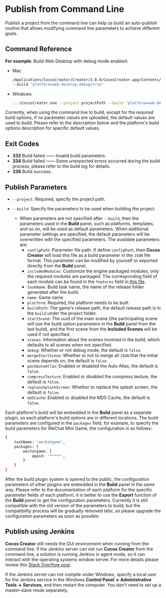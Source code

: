 # Publish from Command Line

Publish a project from the command line can help us build an auto-publish routine that allows modifying command line parameters to achieve different goals.

## Command Reference

**For example**: Build Web Desktop with debug mode enabled:

- Mac

  ```bash
  /Applications/CocosCreator/Creator/3.0.0/CocosCreator.app/Contents/MacOS/CocosCreator --project projectPath
  --build "platform=web-desktop;debug=true"
  ```

- Windows

  ```bash
  ...\CocosCreator.exe --project projectPath --build "platform=web-desktop;debug=true"
  ```

Currently, when using the command line to build, except for the required build options, if no parameter values are uploaded, the default values are used to build. Please refer to the description below and the platform's build options description for specific default values.

## Exit Codes

- **332** Build failed —— Invalid build parameters.
- **334** Build failed —— Some unexpected errors occurred during the build process, please refer to the build log for details.
- **336** Build success.

## Publish Parameters

- `--project`: Required, specify the project path.

- `--build`: Specify the parameters to be used when building the project.

  - When parameters are not specified after `--build`, then the parameters used in the **Build** panel, such as platforms, templates, and so on, will be used as default parameters. When additional parameter settings are specified, the default parameters will be overwritten with the specified parameters. The available parameters are:
    - `configPath`: Parameter file path. If define `configPath`, then __Cocos Creator__ will load this file as a build parameter in the `JSON` file format. This parameter can be modified by yourself or exported directly from the **Build** panel.
    - `includedModules`: Customize the engine packaged modules, only the required modules are packaged. The corresponding field of each module can be found in the `features` field in [this file](https://github.com/cocos-creator/engine/blob/3d/cc.config.json).
    - `taskName`: Build task name, the name of the release folder generated after the build.
    - `name`: Game name
    - `platform`: Required, the platform needs to be built.
    - `buildPath`: The game's release path, the default release path is in the `build` under the project folder.
    - `startScene`: The uuid of the main scene (the participating scene will use the build option parameters in the **Build** panel from the last build), and the first scene from the **Included Scenes** will be used if not specified.
    - `scenes`: Information about the scenes involved in the build, which defaults to all scenes when not specified.
    - `debug`: Whether or not debug mode, the default is `false`.
    - `mergeStartScene`: Whether or not to merge all `JSON` that the initial scene depends on, the default is `false`.
    - `packAutoAtlas`: Enabled or disabled the Auto Atlas, the default is `false`.
    - `compressTexture`: Enabled or disabled the compress texture, the default is `false`.
    - `replaceSplashScreen`: Whether to replace the splash screen, the default is `false`.
    - `md5Cache`: Enabled or disabled the MD5 Cache, the default is `false`.

Each platform's build will be embedded in the **Build** panel as a separate plugin, so each platform's build options are in different locations. The build parameters are configured in the `packages` field, for example, to specify the build parameters for WeChat Mini Game, the configuration is as follows:

```bash
{
    taskName: 'wechatgame',
    packages: {
        wechatgame: {
            appid: '*****',
        }
    }
}
```

After the build plugin system is opened to the public, the configuration parameters of other plugins are embedded in the **Build** panel in the same way. Please refer to the documentation of each platform for the specific parameter fields of each platform, it is better to use the **Export** function of the **Build** panel to get the configuration parameters. Currently it is still compatible with the old version of the parameters to build, but the compatibility process will be gradually removed later, so please upgrade the configuration parameters as soon as possible.

## Publish using Jenkins

**Cocos Creator** still needs the GUI environment when running from the command line. If the Jenkins server can not run **Cocos Creator** from the command line, a solution is running Jenkins in agent mode, so it can interact with the operating systems window server. For more details please review this [Stack Overflow post]( https://stackoverflow.com/questions/13966595/build-unity-project-with-jenkins-failed).

If the Jenkins server can not compile under Windows, specify a local user for the Jenkins service in the Windows **Control Panel -> Administrative Tools -> Services**, and then restart the computer. You don't need to set up a master-slave mode separately.
